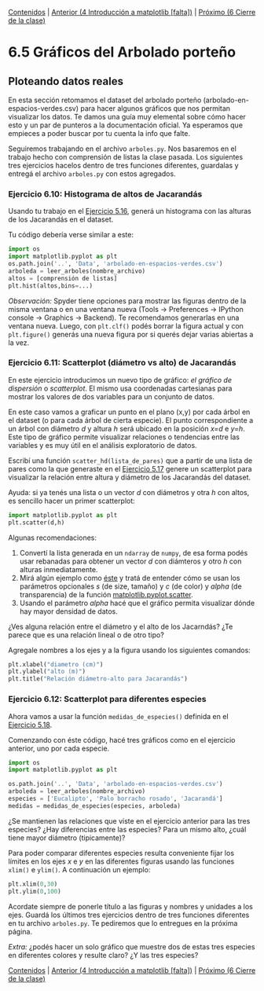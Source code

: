 [Contenidos](../Contenidos.md) \| [Anterior (4 Introducción a matplotlib [falta])](04_Intro_mpl.md) \| [Próximo (6 Cierre de la clase)](06_Cierre.md)

# 6.5 Gráficos del Arbolado porteño

## Ploteando datos reales

En esta sección retomamos el dataset del arbolado porteño (arbolado-en-espacios-verdes.csv) para hacer algunos gráficos que nos permitan visualizar los datos. Te damos una guía muy elemental sobre cómo hacer esto y un par de punteros a la documentación oficial. Ya esperamos que empieces a poder buscar por tu cuenta la info que falte.

Seguiremos trabajando en el archivo `arboles.py`. Nos basaremos en el trabajo hecho con comprensión de listas la clase pasada. Los siguientes tres ejercicios hacelos dentro de tres funciones diferentes, guardalas y entregá el archivo `arboles.py` con estos agregados.

### Ejercicio 6.10: Histograma de altos de Jacarandás
Usando tu trabajo en el [Ejercicio 5.16](../05_Listas/05_Arboles2_LC.md#ejercicio-516-lista-de-altos-de-jacaranda), generá un histograma con las alturas de los Jacarandás en el dataset.

Tu código debería verse similar a este:

```python
import os
import matplotlib.pyplot as plt
os.path.join('..', 'Data', 'arbolado-en-espacios-verdes.csv')
arboleda = leer_arboles(nombre_archivo)
altos = [comprensión de listas]
plt.hist(altos,bins=...)
```

_Observación:_ Spyder tiene opciones para mostrar las figuras dentro de la misma ventana o en una ventana nueva (Tools -> Preferences -> IPython console -> Graphics -> Backend). Te recomendamos generarlas en una ventana nueva. Luego, con `plt.clf()` podés borrar la figura actual y con `plt.figure()` generás una nueva figura por si querés dejar varias abiertas a la vez.

### Ejercicio 6.11: Scatterplot (diámetro vs alto) de Jacarandás
En este ejercicio introducimos un nuevo tipo de gráfico: _el gráfico de dispersión_  o _scatterplot_. El mismo usa coordenadas cartesianas para mostrar los valores de dos variables para un conjunto de datos. 

En este caso vamos a graficar un punto en el plano (x,y) por cada árbol en el dataset (o para cada árbol de cierta especie). El punto correspondiente a un árbol con diámetro *d* y altura *h* será ubicado en la posición *x=d* e *y=h*. Este tipo de gráfico permite visualizar relaciones o tendencias entre las variables y es muy útil en el análisis exploratorio de datos.

Escribí una función `scatter_hd(lista_de_pares)` que a partir de una lista de pares como la que generaste en el [Ejercicio 5.17](../05_Listas/05_Arboles2_LC.md#ejercicio-517-lista-de-altos-y-diametros-de-jacaranda) genere un scatterplot para visualizar la relación entre altura y diámetro de los Jacarandás del dataset.

Ayuda: si ya tenés una lista o un vector *d* con diámetros y otra *h* con altos, es sencillo hacer un primer scatterplot:

```python
import matplotlib.pyplot as plt
plt.scatter(d,h)
```

Algunas recomendaciones:

1. Convertí la lista generada en un `ndarray` de `numpy`, de esa forma podés usar rebanadas para obtener un vector *d* con diámteros y otro *h* con alturas inmediatamente.
2. Mirá algún ejemplo como [éste](https://matplotlib.org/stable/gallery/shapes_and_collections/scatter.html#sphx-glr-gallery-shapes-and-collections-scatter-py) y tratá de entender cómo se usan los parámetros opcionales *s* (de size, tamaño) y *c* (de color) y *alpha* (de transparencia) de la función [matplotlib.pyplot.scatter](https://matplotlib.org/3.3.1/api/_as_gen/matplotlib.pyplot.scatter.html#matplotlib.pyplot.scatter). 
3. Usando el parámetro *alpha* hacé que el gráfico permita visualizar dónde hay mayor densidad de datos.

¿Ves alguna relación entre el diámetro y el alto de los Jacarndás? ¿Te parece que es una relación lineal o de otro tipo?

Agregale nombres a los ejes y a la figura usando los siguientes comandos:
```python
plt.xlabel("diametro (cm)")
plt.ylabel("alto (m)")
plt.title("Relación diámetro-alto para Jacarandás")
```

### Ejercicio 6.12: Scatterplot para diferentes especies
Ahora vamos a usar la función `medidas_de_especies()` definida en el [Ejercicio 5.18](../05_Listas/05_Arboles2_LC.md#ejercicio-518-diccionario-con-medidas).

Comenzando con éste código, hacé tres gráficos como en el ejercicio anterior, uno por cada especie.

```python
import os
import matplotlib.pyplot as plt

os.path.join('..', 'Data', 'arbolado-en-espacios-verdes.csv')
arboleda = leer_arboles(nombre_archivo)
especies = ['Eucalipto', 'Palo borracho rosado', 'Jacarandá']
medidas = medidas_de_especies(especies, arboleda)
```

¿Se mantienen las relaciones que viste en el ejercicio anterior para las tres especies? ¿Hay diferencias entre las especies? Para un mismo alto, ¿cuál tiene mayor diámetro (tipicamente)?

Para poder comparar diferentes especies resulta conveniente fijar los límites en los ejes *x* e *y* en las diferentes figuras usando las funciones `xlim()` e  `ylim()`. A continuación un ejemplo:
```python
plt.xlim(0,30) 
plt.ylim(0,100) 
```

Acordate siempre de ponerle título a las figuras y nombres y unidades a los ejes. Guardá los últimos tres ejercicios dentro de tres funciones diferentes en tu archivo `arboles.py`. Te pediremos que lo entregues en la próxima página.

_Extra:_ ¿podés hacer un solo gráfico que muestre dos de estas tres especies en diferentes colores y resulte claro? ¿Y las tres especies?


[Contenidos](../Contenidos.md) \| [Anterior (4 Introducción a matplotlib [falta])](04_Intro_mpl.md) \| [Próximo (6 Cierre de la clase)](06_Cierre.md)

